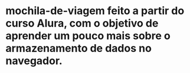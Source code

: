 # mochila-de-viagem feito a partir do curso Alura, com o objetivo de aprender um pouco mais sobre o armazenamento de dados no navegador.
